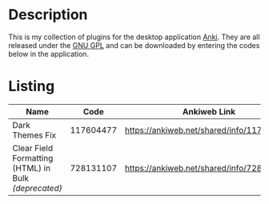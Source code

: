 # Description
This is my collection of plugins for the desktop application
[Anki](http://ankisrs.net).
They are all released under the [GNU GPL](https://www.gnu.org/licenses/gpl.html)
and can be downloaded by entering the codes below in the application.

# Listing
Name | Code | Ankiweb Link
---- | ---- | ------------
Dark Themes Fix | 117604477 | https://ankiweb.net/shared/info/117604477
Clear Field Formatting (HTML) in Bulk _(deprecated)_ | 728131107 | https://ankiweb.net/shared/info/728131107
